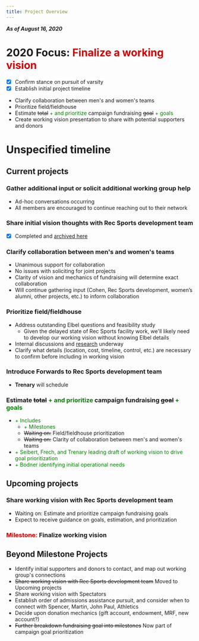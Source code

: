 ```yaml
---
title: Project Overview
---
```

***As of August 16, 2020***

# 2020 Focus: <span style='color:#cc0000'>Finalize a working vision</span>
- [x] Confirm stance on pursuit of varsity
- [x] Establish initial project timeline
- Clarify collaboration between men's and women's teams
- Prioritize field/fieldhouse
- Estimate ~~total~~ <span style='color:green'> + and prioritize</span> campaign fundraising ~~goal~~ <span style='color:green'>+ goals</span>
- Create working vision presentation to share with potential supporters and donors

# Unspecified timeline
## Current projects  
### Gather additional input or solicit additional working group help
- Ad-hoc conversations occurring
- All members are encouraged to continue reaching out to their network

### Share initial vision thoughts with Rec Sports development team
- [x] Completed and [archived here](/projects/completed.html)

### Clarify collaboration between men's and women's teams
- Unanimous support for collaboration
- No issues with soliciting for joint projects
- Clarity of vision and mechanics of fundraising will determine exact collaboration
- Will continue gathering input (Cohen, Rec Sports development, women’s alumni, other projects, etc.) to inform collaboration

### Prioritize field/fieldhouse
- Address outstanding Elbel questions and feasibility study
    - Given the delayed state of Rec Sports facility work, we'll likely need to develop our working vision without knowing Elbel details
- Internal discussions and [research](../misc/example_facilities.md) underway
- Clarify what details (location, cost, timeline, control, etc.) are necessary to confirm before including in working vision

### Introduce Forwards to Rec Sports development team
- **Trenary** will schedule

### Estimate ~~total~~ <span style='color:green'> + and prioritize</span> campaign fundraising ~~goal~~ <span style='color:green'>+ goals</span>
- <span style='color:green'>+ Includes</span>
    - <span style='color:green'>+ Milestones</span>
    - ~~Waiting on:~~ Field/fieldhouse prioritization
    - ~~Waiting on:~~ Clarity of collaboration between men's and women's teams
- <span style='color:green'> + Seibert, Frech, and Trenary leading draft of working vision to drive goal prioritization</span>
- <span style='color:green'> + Bodner identifying initial operational needs</span>

## Upcoming projects
### Share working vision with Rec Sports development team
- Waiting on: Estimate and prioritize campaign fundraising goals
- Expect to receive guidance on goals, estimation, and prioritization

### <span style='color:#cc0000'>Milestone:</span> **Finalize working vision**

## Beyond Milestone Projects
- Identify initial supporters and donors to contact, and map out working group's connections
- ~~Share working vision with Rec Sports development team~~ Moved to Upcoming projects
- Share working vision with Spectators
- Establish order of admissions assistance pursuit, and consider when to connect with Spencer, Martin, John Paul, Athletics
- Decide upon donation mechanics (gift account, endowment, MRF, new account?)
- ~~Further breakdown fundraising goal into milestones~~ Now part of campaign goal prioritization
